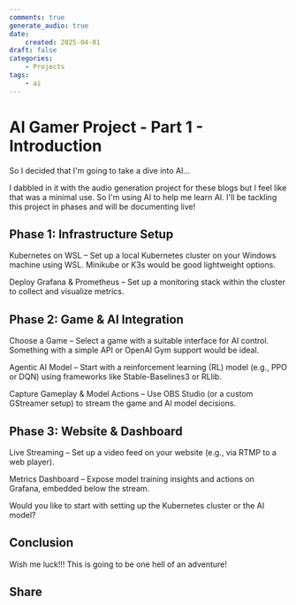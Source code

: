 ```yaml
---
comments: true
generate_audio: true
date:
    created: 2025-04-01
draft: false
categories:
    - Projects
tags:
    - ai
---
```

# AI Gamer Project - Part 1 - Introduction

So I decided that I'm going to take a dive into AI...

<!-- more -->

I dabbled in it with the audio generation project for these blogs but I feel like that was a minimal use. So I'm using AI to help me learn AI. I'll be tackling this project in phases and will be documenting live!

## Phase 1: Infrastructure Setup

Kubernetes on WSL – Set up a local Kubernetes cluster on your Windows machine using WSL. Minikube or K3s would be good lightweight options.

Deploy Grafana & Prometheus – Set up a monitoring stack within the cluster to collect and visualize metrics.

## Phase 2: Game & AI Integration

Choose a Game – Select a game with a suitable interface for AI control. Something with a simple API or OpenAI Gym support would be ideal.

Agentic AI Model – Start with a reinforcement learning (RL) model (e.g., PPO or DQN) using frameworks like Stable-Baselines3 or RLlib.

Capture Gameplay & Model Actions – Use OBS Studio (or a custom GStreamer setup) to stream the game and AI model decisions.

## Phase 3: Website & Dashboard

Live Streaming – Set up a video feed on your website (e.g., via RTMP to a web player).

Metrics Dashboard – Expose model training insights and actions on Grafana, embedded below the stream.

Would you like to start with setting up the Kubernetes cluster or the AI model?

## Conclusion

Wish me luck!!! This is going to be one hell of an adventure!

## Share

